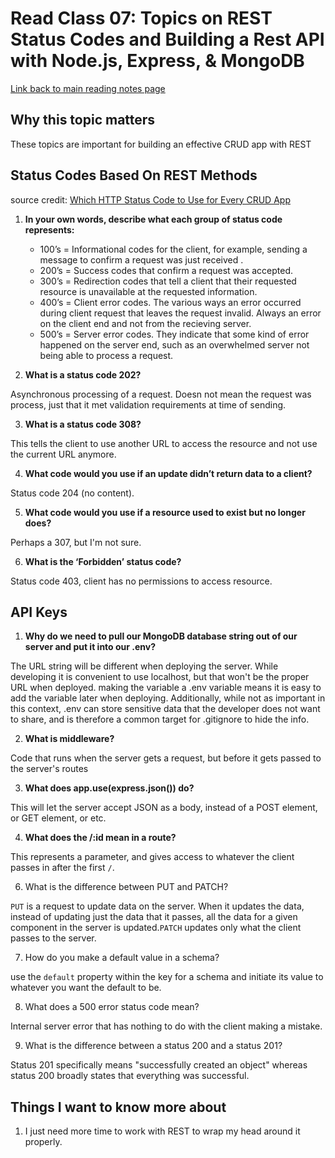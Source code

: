 # Read Class 07: Topics on REST Status Codes and Building a Rest API with Node.js, Express, & MongoDB
  [Link back to main reading notes page](https://julian-gallegos.github.io/reading-notes/)


## Why this topic matters

These topics are important for building an effective CRUD app with REST


## Status Codes Based On REST Methods

source credit: [Which HTTP Status Code to Use for Every CRUD App](https://www.moesif.com/blog/technical/api-design/Which-HTTP-Status-Code-To-Use-For-Every-CRUD-App/)
   
   
   1. **In your own words, describe what each group of status code represents:**

      - 100’s = Informational codes for the client, for example, sending a message to confirm a request was just received .
      - 200’s = Success codes that confirm a request was accepted.
      - 300’s = Redirection codes that tell a client that their requested resource is unavailable at the requested information.
      - 400’s = Client error codes. The various ways an error occurred during client request that leaves the request invalid. Always an error on the client end and not from the recieving server.
      - 500’s = Server error codes. They indicate that some kind of error happened on the server end, such as an overwhelmed server not being able to process a request.

   
   2. **What is a status code 202?**

Asynchronous processing of a request. Doesn not mean the request was process, just that it met validation requirements at time of sending.


   3. **What is a status code 308?**

This tells the client to use another URL to access the resource and not use the current URL anymore.


   4. **What code would you use if an update didn’t return data to a client?**
     
Status code 204 (no content).


   5. **What code would you use if a resource used to exist but no longer does?**
   
Perhaps a 307, but I'm not sure.
   
   
   6. **What is the ‘Forbidden’ status code?**
   
Status code 403, client has no permissions to access resource.
   
   
## API Keys

   1. **Why do we need to pull our MongoDB database string out of our server and put it into our .env?**

The URL string will be different when deploying the server. While developing it is convenient to use localhost, but that won't be the proper URL when deployed. making the variable a .env variable means it is easy to add the variable later when deploying.
Additionally, while not as important in this context, .env can store sensitive data that the developer does not want to share, and is therefore a common target for .gitignore to hide the info.

   2. **What is middleware?**

Code that runs when the server gets a request, but before it gets passed to the server's routes


   3. **What does app.use(express.json()) do?**
   
This will let the server accept JSON as a body, instead of a POST element, or GET element, or etc.

   
   4. **What does the /:id mean in a route?**

This represents a parameter, and gives access to whatever the client passes in after the first `/`.


   6. What is the difference between PUT and PATCH?

`PUT` is a request to update data on the server. When it updates the data, instead of updating just the data that it passes, all the data for a given component in the server is updated.`PATCH` updates only what the client passes to the server.


   7. How do you make a default value in a schema?

use the `default` property within the key for a schema and initiate its value to whatever you want the default to be.


   8. What does a 500 error status code mean?

Internal server error that has nothing to do with the client making a mistake.


   9. What is the difference between a status 200 and a status 201?

Status 201 specifically means "successfully created an object" whereas status 200 broadly states that everything was successful.


## Things I want to know more about
   1. I just need more time to work with REST to wrap my head around it properly.

